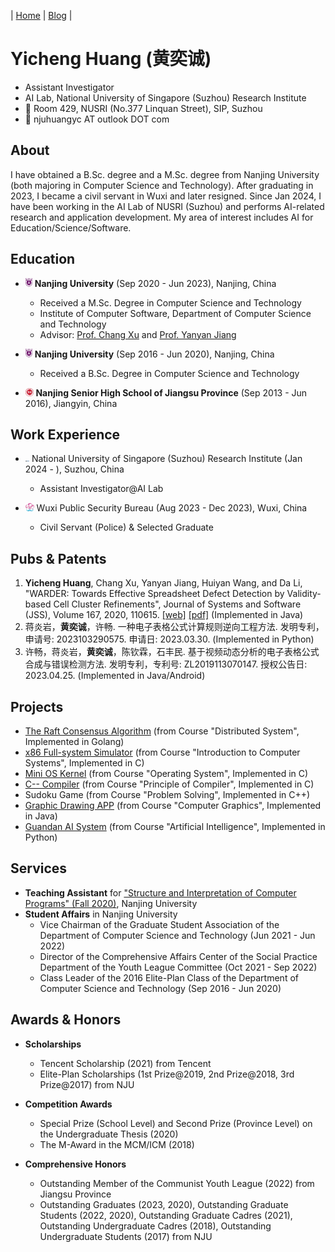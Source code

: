<!-- | [个人简介](#个人简介) | [教育经历](#教育经历) | [技能](#技能) | [荣誉奖项](#荣誉与奖项) | [服务经历](#服务与经历) | [科研项目](#科研与项目) | [个人博客](https://njubroccoli.github.io/blog/) -->

| [Home](https://njubroccoli.github.io/) | [Blog](https://njubroccoli.github.io/blog/) | 


# Yicheng Huang (黄奕诚)

- Assistant Investigator
- AI Lab, National University of Singapore (Suzhou) Research Institute
- 🏬 Room 429, NUSRI (No.377 Linquan Street), SIP, Suzhou
- 📮 njuhuangyc AT outlook DOT com

## About

I have obtained a B.Sc. degree and a M.Sc. degree from Nanjing University (both majoring in Computer Science and Technology). After graduating in 2023, I became a civil servant in Wuxi and later resigned. Since Jan 2024, I have been working in the AI Lab of NUSRI (Suzhou) and performs AI-related research and application development. My area of interest includes AI for Education/Science/Software.

## Education

- <img src="pic/nju.jpeg" style="zoom:1.9%;" /> **Nanjing University** (Sep 2020 - Jun 2023), Nanjing, China 
  + Received a M.Sc. Degree in Computer Science and Technology
  + Institute of Computer Software, Department of Computer Science and Technology
  + Advisor: [Prof. Chang Xu](https://cs.nju.edu.cn/changxu/index.htm) and [Prof. Yanyan Jiang](https://ics.nju.edu.cn/~jyy/)

- <img src="pic/nju.jpeg" style="zoom:1.9%;" /> **Nanjing University** (Sep 2016 - Jun 2020), Nanjing, China
  + Received a B.Sc. Degree in Computer Science and Technology

- <img src="pic/nj.jpeg" style="zoom:2%;" /> **Nanjing Senior High School of Jiangsu Province** (Sep 2013 - Jun 2016), Jiangyin, China

## Work Experience

- <img src="pic/nus.jpeg" style="zoom:0.6%;" /> National University of Singapore (Suzhou) Research Institute (Jan 2024 - ), Suzhou, China
  + Assistant Investigator@AI Lab

- <img src="pic/wx.jpeg" style="zoom:5%;" /> Wuxi Public Security Bureau (Aug 2023 - Dec 2023), Wuxi, China
  + Civil Servant (Police) & Selected Graduate


## Pubs & Patents

1. **Yicheng Huang**, Chang Xu, Yanyan Jiang, Huiyan Wang, and Da Li, "WARDER: Towards Effective Spreadsheet Defect Detection by Validity-based Cell Cluster Refinements", Journal of Systems and Software (JSS), Volume 167, 2020, 110615. <a href="https://doi.org/10.1016/j.jss.2020.110615">[web]</a> <a href="https://njubroccoli.github.io/publications/huang_2020_warder.pdf">[pdf]</a> (Implemented in Java)
2. 蒋炎岩，**黄奕诚**，许畅. 一种电子表格公式计算规则逆向工程方法. 发明专利，申请号: 2023103290575. 申请日: 2023.03.30. (Implemented in Python)
3. 许畅，蒋炎岩，**黄奕诚**，陈钦霖，石丰民. 基于视频动态分析的电子表格公式合成与错误检测方法. 发明专利，专利号: ZL2019113070147. 授权公告日: 2023.04.25. (Implemented in Java/Android)

## Projects

- [The Raft Consensus Algorithm](https://github.com/NJUBroccoli/raft-impl) (from Course "Distributed System", Implemented in Golang)
- [x86 Full-system Simulator](https://github.com/NJUBroccoli/Programming-Assignment-2017) (from Course "Introduction to Computer Systems", Implemented in C)
- [Mini OS Kernel](https://github.com/NJUBroccoli/oslab) (from Course "Operating System", Implemented in C)
- [C-- Compiler](https://github.com/NJUBroccoli/HYCompiler) (from Course "Principle of Compiler", Implemented in C)
- Sudoku Game (from Course "Problem Solving", Implemented in C++)
- [Graphic Drawing APP](https://github.com/NJUBroccoli/HYC-Paint) (from Course "Computer Graphics", Implemented in Java)
- [Guandan AI System](https://github.com/QinlinChen/guandan-ai) (from Course "Artificial Intelligence", Implemented in Python)

## Services

- **Teaching Assistant** for ["Structure and Interpretation of Computer Programs" (Fall 2020)](https://nju-sicp.bitbucket.io/2020/), Nanjing University
- **Student Affairs** in Nanjing University
  + Vice Chairman of the Graduate Student Association of the Department of Computer Science and Technology (Jun 2021 - Jun 2022)
  + Director of the Comprehensive Affairs Center of the Social Practice Department of the Youth League Committee (Oct 2021 - Sep 2022)
  + Class Leader of the 2016 Elite-Plan Class of the Department of Computer Science and Technology (Sep 2016 - Jun 2020)

## Awards & Honors

- **Scholarships**
  + Tencent Scholarship (2021) from Tencent
  + Elite-Plan Scholarships (1st Prize@2019, 2nd Prize@2018, 3rd Prize@2017) from NJU

- **Competition Awards**
  + Special Prize (School Level) and Second Prize (Province Level) on the Undergraduate Thesis (2020)
  + The M-Award in the MCM/ICM (2018)

- **Comprehensive Honors**
  + Outstanding Member of the Communist Youth League (2022) from Jiangsu Province
  + Outstanding Graduates (2023, 2020), Outstanding Graduate Students (2022, 2020), Outstanding Graduate Cadres (2021), Outstanding Undergraduate Cadres (2018), Outstanding Undergraduate Students (2017) from NJU
